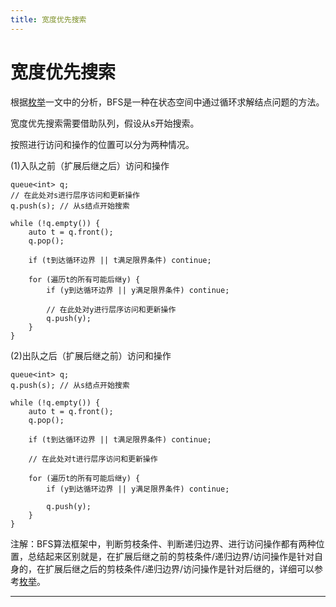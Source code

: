 ```yaml
---
title: 宽度优先搜索
---
```


# 宽度优先搜索

<script type="text/javascript" src="/include/head.js"></script>

根据<a href="https://www.dywan.xyz/note/202103/150003">枚举</a>一文中的分析，BFS是一种在状态空间中通过循环求解结点问题的方法。

宽度优先搜索需要借助队列，假设从s开始搜索。

按照进行访问和操作的位置可以分为两种情况。

(1)入队之前（扩展后继之后）访问和操作

```
queue<int> q;
// 在此处对s进行层序访问和更新操作
q.push(s); // 从s结点开始搜索

while (!q.empty()) {
    auto t = q.front();
    q.pop();

    if (t到达循环边界 || t满足限界条件) continue;
    
    for (遍历t的所有可能后继y) {
        if (y到达循环边界 || y满足限界条件) continue;

        // 在此处对y进行层序访问和更新操作
        q.push(y);
    }
}
```

(2)出队之后（扩展后继之前）访问和操作

```
queue<int> q;
q.push(s); // 从s结点开始搜索

while (!q.empty()) {
    auto t = q.front();
    q.pop();

    if (t到达循环边界 || t满足限界条件) continue;

    // 在此处对t进行层序访问和更新操作
    
    for (遍历t的所有可能后继y) {
        if (y到达循环边界 || y满足限界条件) continue;

        q.push(y);
    }
}
```

注解：BFS算法框架中，判断剪枝条件、判断递归边界、进行访问操作都有两种位置，总结起来区别就是，在扩展后继之前的剪枝条件/递归边界/访问操作是针对自身的，在扩展后继之后的剪枝条件/递归边界/访问操作是针对后继的，详细可以参考<a href="https://www.dywan.xyz/note/202103/150003">枚举</a>。

---

<script type="text/javascript" src="/include/tail.js"></script>
